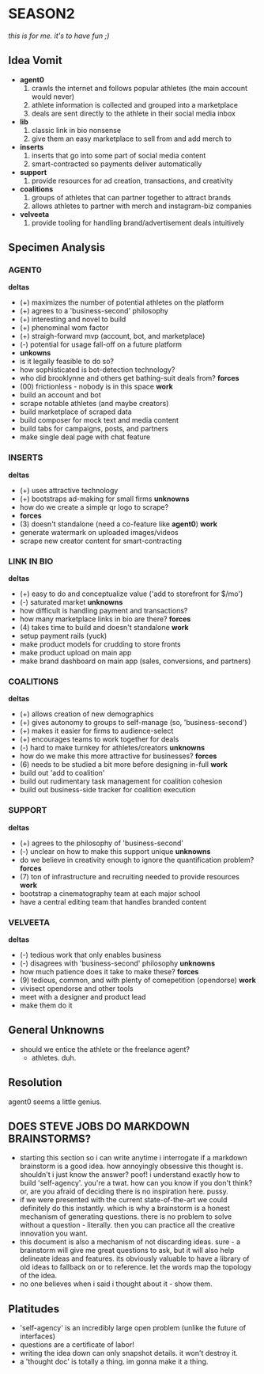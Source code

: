 # SEASON2

*this is for me. it's to have fun ;)*

## Idea Vomit
- **agent0**
    1. crawls the internet and follows popular athletes (the main account would never)
    2. athlete information is collected and grouped into a marketplace
    3. deals are sent directly to the athlete in their social media inbox
- **lib**
    1. classic link in bio nonsense
    2. give them an easy marketplace to sell from and add merch to
- **inserts**
    1. inserts that go into some part of social media content
    2. smart-contracted so payments deliver automatically
- **support**
    1. provide resources for ad creation, transactions, and creativity
- **coalitions** 
    1. groups of athletes that can partner together to attract brands
    2. allows athletes to partner with merch and instagram-biz companies
- **velveeta**
    1. provide tooling for handling brand/advertisement deals intuitively

## Specimen Analysis
### AGENT0
**deltas**
- (+) maximizes the number of potential athletes on the platform
- (+) agrees to a 'business-second' philosophy
- (+) interesting and novel to build
- (+) phenominal wom factor
- (+) straigh-forward mvp (account, bot, and marketplace)
- (-) potential for usage fall-off on a future platform
- **unkowns**
- is it legally feasible to do so?
- how sophisticated is bot-detection technology?
- who did brooklynne and others get bathing-suit deals from?
**forces**
- (00) frictionless - nobody is in this space
**work**
- build an account and bot
- scrape notable athletes (and maybe creators)
- build marketplace of scraped data
- build composer for mock text and media content
- build tabs for campaigns, posts, and partners
- make single deal page with chat feature

### INSERTS
**deltas**
- (+) uses attractive technology
- (+) bootstraps ad-making for small firms
**unknowns**
- how do we create a simple qr logo to scrape?
- **forces**
- (3) doesn't standalone (need a co-feature like **agent0**)
**work**
- generate watermark on uploaded images/videos
- scrape new creator content for smart-contracting

### LINK IN BIO
**deltas**
- (+) easy to do and conceptualize value ('add to storefront for $/mo')
- (-) saturated market
**unknowns**
- how difficult is handling payment and transactions?
- how many marketplace links in bio are there?
**forces**
- (4) takes time to build and doesn't standalone
**work**
- setup payment rails (yuck)
- make product models for crudding to store fronts
- make product upload on main app
- make brand dashboard on main app (sales, conversions, and partners)  

### COALITIONS
**deltas**
- (+) allows creation of new demographics 
- (+) gives autonomy to groups to self-manage (so, 'business-second')
- (+) makes it easier for firms to audience-select
- (+) encourages teams to work together for deals
- (-) hard to make turnkey for athletes/creators
**unknowns**
- how do we make this more attractive for businesses?
**forces**
- (6) needs to be studied a bit more before designing in-full
**work**
- build out 'add to coalition'
- build out rudimentary task management for coalition cohesion
- build out business-side tracker for coalition execution

### SUPPORT
**deltas**
- (+) agrees to the philosophy of 'business-second'
- (-) unclear on how to make this support unique
**unknowns**
- do we believe in creativity enough to ignore the quantification problem?
**forces**
- (7) ton of infrastructure and recruiting needed to provide resources
**work**
- bootstrap a cinematography team at each major school
- have a central editing team that handles branded content

### VELVEETA
**deltas**
- (-) tedious work that only enables business
- (-) disagrees with 'business-second' philosophy
**unknowns**
- how much patience does it take to make these?
**forces**
- (9) tedious, common, and with plenty of comepetition (opendorse)
**work**
- vivisect opendorse and other tools
- meet with a designer and product lead
- make them do it


## General Unknowns
- should we entice the athlete or the freelance agent?
    - athletes. duh.

## Resolution
agent0 seems a little genius. 

## DOES STEVE JOBS DO MARKDOWN BRAINSTORMS?
- starting this section so i can write anytime i interrogate if a markdown brainstorm is a 
good idea. how annoyingly obsessive this thought is. shouldn't i just know the answer? 
poof! i understand exactly how to build 'self-agency'. you're a twat. how can you know if you
don't think? or, are you afraid of deciding there is no inspiration here. pussy. 
- if we were presented with the current state-of-the-art we could definitely do this instantly. 
which is why a brainstorm is a honest mechanism of generating questions. there is no problem to 
solve without a question - literally. then you can practice all the creative innovation you want. 
- this document is also a mechanism of not discarding ideas. sure - a brainstorm will give me great
questions to ask, but it will also help delineate ideas and features. its obviously valuable to have
a library of old ideas to fallback on or to reference. let the words map the topology of the idea.
- no one believes when i said i thought about it - show them. 

## Platitudes
- 'self-agency' is an incredibly large open problem (unlike the future of interfaces)
- questions are a certificate of labor!
- writing the idea down can only snapshot details. it won't destroy it. 
- a 'thought doc' is totally a thing. im gonna make it a thing. 

